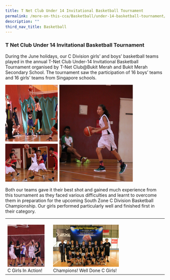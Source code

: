 ```yaml
---
title: T Net Club Under 14 Invitational Basketball Tournament
permalink: /more-on-this-cca/Basketball/under-14-basketball-tournament/
description: ""
third_nav_title: Basketball
---
```

### T Net Club Under 14 Invitational Basketball Tournament 

During the June holidays, our C Division girls’ and boys’ basketball teams played in the annual T-Net Club Under-14 Invitational Basketball Tournament organised by T-Net Club@Bukit Merah and Bukit Merah Secondary School. The tournament saw the participation of 16 boys’ teams and 16 girls’ teams from Singapore schools.

<img src="/images/bb1.png" style="width:80%">

Both our teams gave it their best shot and gained much experience from this tournament as they faced various difficulties and learnt to overcome them in preparation for the upcoming South Zone C Division Basketball Championship. Our girls performed particularly well and finished first in their category.

|  |  |
|---|---|
| <br><img src="/images/bb2.png" style="width:90%"><br>C Girls In Action! | <br><img src="/images/bb3.png" style="width:60%"><br>Champions! Well Done C Girls! |